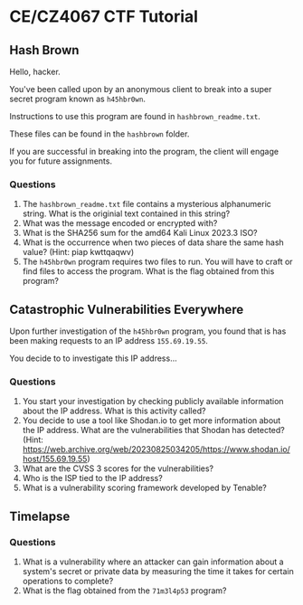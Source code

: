 # CE/CZ4067 CTF Tutorial

## Hash Brown
Hello, hacker. 

You've been called upon by an anonymous client to break into a super secret program known as `h45hbr0wn`.

Instructions to use this program are found in `hashbrown_readme.txt`.

These files can be found in the `hashbrown` folder.

If you are successful in breaking into the program, the client will engage you for future assignments.

### Questions
1. The `hashbrown_readme.txt` file contains a mysterious alphanumeric string. What is the originial text contained in this string?
2. What was the message encoded or encrypted with?
3. What is the SHA256 sum for the amd64 Kali Linux 2023.3 ISO?
4. What is the occurrence when two pieces of data share the same hash value? (Hint: piap kwttqaqwv)
5. The `h45hbr0wn` program requires two files to run. You will have to craft or find files to access the program. What is the flag obtained from this program?

## Catastrophic Vulnerabilities Everywhere
Upon further investigation of the `h45hbr0wn` program, you found that is has been making requests to an IP address `155.69.19.55`.

You decide to to investigate this IP address...

### Questions
1. You start your investigation by checking publicly available information about the IP address. What is this activity called?
2. You decide to use a tool like Shodan.io to get more information about the IP address. What are the vulnerabilities that Shodan has detected? (Hint: https://web.archive.org/web/20230825034205/https://www.shodan.io/host/155.69.19.55)
3. What are the CVSS 3 scores for the vulnerabilities?
4. Who is the ISP tied to the IP address?
5. What is a vulnerability scoring framework developed by Tenable?

## Timelapse

### Questions
1. What is a vulnerability where an attacker can gain information about a system's secret or private data by measuring the time it takes for certain operations to complete?
2. What is the flag obtained from the `71m3l4p53` program?